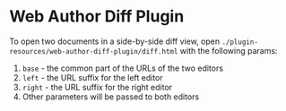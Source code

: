 Web Author Diff Plugin
======================

To open two documents in a side-by-side diff view, open `./plugin-resources/web-author-diff-plugin/diff.html` with the following params:

1. `base` - the common part of the URLs of the two editors
2. `left` - the URL suffix for the left editor
3. `right` - the URL suffix for the right editor
4. Other parameters will be passed to both editors
